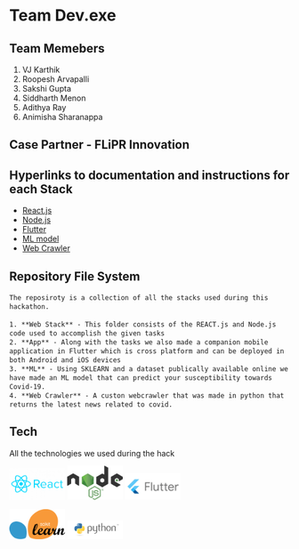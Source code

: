 # Team Dev.exe

## Team Memebers
1. VJ Karthik 
2. Roopesh Arvapalli
3. Sakshi Gupta
4. Siddharth Menon
5. Adithya Ray
6. Animisha Sharanappa

## Case Partner - FLiPR Innovation

## Hyperlinks to documentation and instructions for each Stack

 - [React.js](https://github.com/ItsSiddharth/Team-Dev.exe--VIT_HACK/tree/main/Web%20-%20REACT.js%20%26%20Node.js/FrontEnd(REACT.js))
 - [Node.js](https://github.com/ItsSiddharth/Team-Dev.exe--VIT_HACK/tree/main/Web%20-%20REACT.js%20%26%20Node.js/BackEnd(Node.js))
 - [Flutter](https://github.com/ItsSiddharth/Team-Dev.exe--VIT_HACK/tree/main/App%20-%20Flutter)
 - [ML model](https://github.com/ItsSiddharth/Team-Dev.exe--VIT_HACK/tree/main/ML)
 - [Web Crawler](https://github.com/ItsSiddharth/Team-Dev.exe--VIT_HACK/tree/main/Web%20Crawler)

## Repository File System
```
The reposiroty is a collection of all the stacks used during this hackathon.

1. **Web Stack** - This folder consists of the REACT.js and Node.js code used to accomplish the given tasks
2. **App** - Along with the tasks we also made a companion mobile application in Flutter which is cross platform and can be deployed in both Android and iOS devices
3. **ML** - Using SKLEARN and a dataset publically available online we have made an ML model that can predict your susceptibility towards Covid-19.
4. **Web Crawler** - A custon webcrawler that was made in python that returns the latest news related to covid.
```
## Tech

All the technologies we used during the hack

<p float="left">
  <img src="Assets/react-js.png" width="100" />
  <img src="Assets/Node-js.png" width="100" />
  <img src="Assets/Flutter.png" width="100" />
</p>

<p float="left">
  <img src="Assets/Scikit.png" width="100" />
  <img src="Assets/python.png" width="100" /> 
</p>


